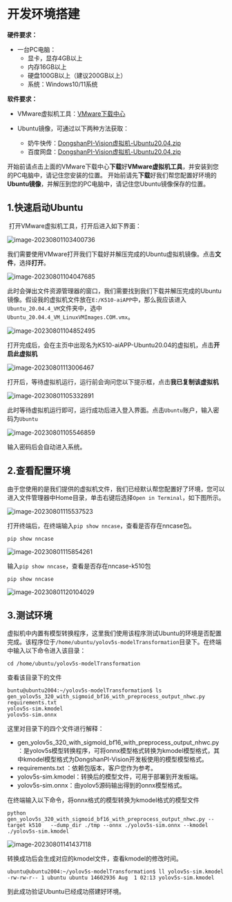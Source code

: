 # 开发环境搭建

**硬件要求：**

- 一台PC电脑：
  - 显卡，显存4GB以上
  - 内存16GB以上
  - 硬盘100GB以上（建议200GB以上）
  - 系统：Windows10/11系统

**软件要求：**

- VMware虚拟机工具：[VMware下载中心](https://www.vmware.com/cn/products/workstation-pro/workstation-pro-evaluation.html)

- Ubuntu镜像，可通过以下两种方法获取：
  - 奶牛快传：[DongshanPI-Vision虚拟机-Ubuntu20.04.zip](https://dongshanpi.cowtransfer.com/s/386fc0c0310946) 
  - 百度网盘：[DongshanPI-Vision虚拟机-Ubuntu20.04.zip](https://pan.baidu.com/s/1LbkblZvlbsXiJWH-mzFsWw?pwd=blgh)




开始前请点击上面的VMware下载中心**下载**好**VMware虚拟机工具**，并安装到您的PC电脑中，请记住您安装的位置。
开始前请先**下载**好我们帮您配置好环境的**Ubuntu镜像**，并解压到您的PC电脑中，请记住您Ubuntu镜像保存的位置。



## 1.快速启动Ubuntu

​	打开VMware虚拟机工具，打开后进入如下界面：

![image-20230801103400736](http://photos.100ask.net/canaan-docs/image-20230801103400736.png)

我们需要使用VMware打开我们下载好并解压完成的Ubuntu虚拟机镜像。点击**文件**，选择**打开**。

![image-20230801104047685](http://photos.100ask.net/canaan-docs/image-20230801104047685.png)

此时会弹出文件资源管理器的窗口，我们需要找到我们下载并解压完成的Ubuntu镜像。假设我的虚拟机文件放在`E:/K510-aiAPP`中，那么我应该进入`Ubuntu_20.04.4_VM`文件夹中，选中`Ubuntu_20.04.4_VM_LinuxVMImages.COM.vmx`。

![image-20230801104852495](http://photos.100ask.net/canaan-docs/image-20230801104852495.png)

打开完成后，会在主页中出现名为K510-aiAPP-Ubuntu20.04的虚拟机，点击**开启此虚拟机**

![image-20230801113006467](http://photos.100ask.net/canaan-docs/image-20230801113006467.png)

打开后，等待虚拟机运行，运行前会询问您以下提示框，点击**我已复制该虚拟机**

![image-20230801105332891](http://photos.100ask.net/canaan-docs/image-20230801105332891.png)

此时等待虚拟机运行即可，运行成功后进入登入界面。点击`Ubuntu`账户，输入密码为`Ubuntu`

![image-20230801105546859](http://photos.100ask.net/canaan-docs/image-20230801105546859.png)

输入密码后会自动进入系统。



## 2.查看配置环境

​	由于您使用的是我们提供的虚拟机文件，我们已经默认帮您配置好了环境，您可以进入文件管理器中Home目录，单击右键后选择`Open in Terminal`，如下图所示。

![image-20230801115537523](http://photos.100ask.net/canaan-docs/image-20230801115537523.png)

打开终端后，在终端输入`pip show nncase`，查看是否存在nncase包。

```
pip show nncase
```

![image-20230801115854261](http://photos.100ask.net/canaan-docs/image-20230801115854261.png)

输入`pip show nncase`，查看是否存在nncase-k510包

```
pip show nncase
```

![image-20230801120104029](http://photos.100ask.net/canaan-docs/image-20230801120104029.png)

## 3.测试环境

​	虚拟机中内置有模型转换程序，这里我们使用该程序测试Ubuntu的环境是否配置完成。该程序位于`/home/ubuntu/yolov5s-modelTransformation`目录下。在终端中输入以下命令进入该目录：

```
cd /home/ubuntu/yolov5s-modelTransformation
```

查看该目录下的文件

```
buntu@ubuntu2004:~/yolov5s-modelTransformation$ ls
gen_yolov5s_320_with_sigmoid_bf16_with_preprocess_output_nhwc.py
requirements.txt
yolov5s-sim.kmodel
yolov5s-sim.onnx
```

这里对目录下的四个文件进行解释：

- gen_yolov5s_320_with_sigmoid_bf16_with_preprocess_output_nhwc.py：是yolov5s模型转换程序，可将onnx模型格式转换为kmodel模型格式，其中kmodel模型格式为DongshanPI-Vision开发板使用的模型模型格式。
- requirements.txt ：依赖包版本，客户您作为参考。
- yolov5s-sim.kmodel：转换后的模型文件，可用于部署到开发板端。
- yolov5s-sim.onnx：由yolov5源码输出得到的onnx模型格式。



在终端输入以下命令，将onnx格式的模型转换为kmodel格式的模型文件

```
python gen_yolov5s_320_with_sigmoid_bf16_with_preprocess_output_nhwc.py --target k510   --dump_dir ./tmp --onnx ./yolov5s-sim.onnx --kmodel ./yolov5s-sim.kmodel
```

![image-20230801141437118](http://photos.100ask.net/canaan-docs/image-20230801141437118.png)

转换成功后会生成对应的kmodel文件，查看kmodel的修改时间。

```
ubuntu@ubuntu2004:~/yolov5s-modelTransformation$ ll yolov5s-sim.kmodel 
-rw-rw-r-- 1 ubuntu ubuntu 14602936 Aug  1 02:13 yolov5s-sim.kmodel
```



到此成功验证Ubuntu已经成功搭建好环境。